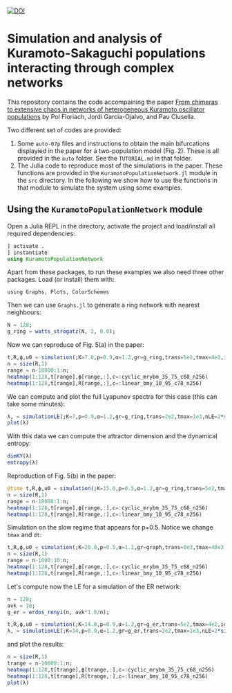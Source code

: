 [![DOI](https://zenodo.org/badge/863960464.svg)](https://doi.org/10.5281/zenodo.13912549)

# Simulation and analysis of Kuramoto-Sakaguchi populations interacting through complex networks


This repository contains the code accompaining the paper [From chimeras to extensive chaos in networks of heterogeneous
Kuramoto oscillator populations](https://arxiv.org/abs/2407.20408) by Pol Floriach, Jordi Garcia-Ojalvo, and Pau Clusella.

Two different set of codes are provided:

1. Some `auto-07p` files and instructions to obtain the main bifurcations displayied in the paper for a two-population model (Fig. 2). These is all provided in the `auto` folder. See the `TUTORIAL.md` in that folder.
2. The Julia code to reproduce most of the simulations in the paper. These functions are provided in the `KuramotoPopulationNetwork.jl` module in the `src` directory. In the following we show how to use the functions in that module to simulate the system using some examples.

	 
## Using the `KuramotoPopulationNetwork` module 

Open a Julia REPL in the directory, activate the project and load/install all required dependencies:

```julia
] activate .
] instantiate
using KuramotoPopulationNetwork
```

Apart from these packages, to run these examples we also need three other packages.
Load (or install) them with:

```
using Graphs, Plots, ColorSchemes
```

Then we can use `Graphs.jl` to generate a ring network with nearest neighbours:

```julia
N = 128;
g_ring = watts_strogatz(N, 2, 0.0);
```

Now we can reproduce of Fig. 5(a) in the paper:

```julia
t,R,ϕ,u0 = simulation(;K=7.0,p=0.9,α=1.2,gr=g_ring,trans=5e2,tmax=4e2,ic="homogeneous");
n = size(R,1)
range = n-10000:1:n;
heatmap(1:128,t[range],ϕ[range,:],c=:cyclic_mrybm_35_75_c68_n256)
heatmap(1:128,t[range],R[range,:],c=:linear_bmy_10_95_c78_n256)
```

We can compute and plot the full Lyapunov spectra for this case (this can take some minutes):

```julia
λ, = simulationLE(;K=7,p=0.9,α=1.2,gr=g_ring,trans=2e2,tmax=1e3,nLE=2*size(g_ring,1),ic=u0);
plot(λ)
```
With this data we can compute the attractor dimension and the dynamical entropy:

```julia
dimKY(λ)
entropy(λ)
```

Reproduction of Fig. 5(b) in the paper:
```julia
@time t,R,ϕ,u0 = simulation(;K=15.0,p=0.5,α=1.2,gr=g_ring,trans=5e2,tmax=4e2,ic="homogeneous");
n = size(R,1)
range = n-10000:1:n;
heatmap(1:128,t[range],ϕ[range,:],c=:cyclic_mrybm_35_75_c68_n256)
heatmap(1:128,t[range],R[range,:],c=:linear_bmy_10_95_c78_n256)
``` 

Simulation on the slow regime that appears for p=0.5. Notice we change `tmax` and `dt`:
```julia
t,R,ϕ,u0 = simulation(;K=20.0,p=0.5,α=1.2,gr=graph,trans=0e3,tmax=40e3,dt=1e-1,ic="homogeneous");
n = size(R,1)
range = n-1000:10:n;
heatmap(1:128,t[range],ϕ[range,:],c=:cyclic_mrybm_35_75_c68_n256)
heatmap(1:128,t[range],R[range,:],c=:linear_bmy_10_95_c78_n256)
```

Let's compute now the LE for a simulation of the ER network:
```julia
n = 128;
avk = 10;
g_er = erdos_renyi(n, avk*1.0/n);

t,R,ϕ,u0 = simulation(;K=14.0,p=0.9,α=1.2,gr=g_er,trans=5e2,tmax=4e2,ic="homogeneous");
λ, = simulationLE(;K=14,p=0.9,α=1.2,gr=g_er,trans=2e2,tmax=1e3,nLE=2*size(g_er,1),ic=u0);
```
and plot the results:

```julia
n = size(R,1)
trange = n-10000:1:n;
heatmap(1:128,t[trange],ϕ[trange,:],c=:cyclic_mrybm_35_75_c68_n256)
heatmap(1:128,t[trange],R[trange,:],c=:linear_bmy_10_95_c78_n256)
plot(λ)
```

